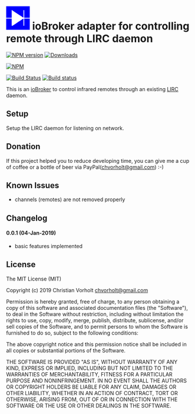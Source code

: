 ![Logo](admin/lirc.png)
ioBroker adapter for controlling remote through LIRC daemon 
=================
[![NPM version](http://img.shields.io/npm/v/iobroker.lirc.svg)](https://www.npmjs.com/package/iobroker.lirc)
[![Downloads](https://img.shields.io/npm/dm/iobroker.lirc.svg)](https://www.npmjs.com/package/iobroker.lirc)

[![NPM](https://nodei.co/npm/iobroker.lirc.png?downloads=true)](https://nodei.co/npm/iobroker.lirc/)

[![Build Status](https://travis-ci.org/t4qjXH8N/ioBroker.lirc.svg?branch=master)](https://travis-ci.org/t4qjXH8N/ioBroker.lirc)
[![Build status](https://ci.appveyor.com/api/projects/status/nm7ejtpcleola8vl/branch/master?svg=true)](https://ci.appveyor.com/project/t4qjXH8N/iobroker-lirc/branch/master)

This is an [ioBroker](https://github.com/ioBroker/ioBroker) to control infrared remotes through an existing [LIRC](http://www.lirc.org/) daemon. 

## Setup
Setup the LIRC daemon for listening on network. 

## Donation
If this project helped you to reduce developing time, you can give me a cup of coffee or a bottle of beer via PayPal(chvorholt@gmail.com) :-)  

## Known Issues
- channels (remotes) are not removed properly

## Changelog
#### 0.0.1 (04-Jan-2019)
- basic features implemented 

## License
The MIT License (MIT)

Copyright (c) 2019 Christian Vorholt <chvorholt@gmail.com>

Permission is hereby granted, free of charge, to any person obtaining a copy
of this software and associated documentation files (the "Software"), to deal
in the Software without restriction, including without limitation the rights
to use, copy, modify, merge, publish, distribute, sublicense, and/or sell
copies of the Software, and to permit persons to whom the Software is
furnished to do so, subject to the following conditions:

The above copyright notice and this permission notice shall be included in
all copies or substantial portions of the Software.

THE SOFTWARE IS PROVIDED "AS IS", WITHOUT WARRANTY OF ANY KIND, EXPRESS OR
IMPLIED, INCLUDING BUT NOT LIMITED TO THE WARRANTIES OF MERCHANTABILITY,
FITNESS FOR A PARTICULAR PURPOSE AND NONINFRINGEMENT. IN NO EVENT SHALL THE
AUTHORS OR COPYRIGHT HOLDERS BE LIABLE FOR ANY CLAIM, DAMAGES OR OTHER
LIABILITY, WHETHER IN AN ACTION OF CONTRACT, TORT OR OTHERWISE, ARISING FROM,
OUT OF OR IN CONNECTION WITH THE SOFTWARE OR THE USE OR OTHER DEALINGS IN
THE SOFTWARE.
